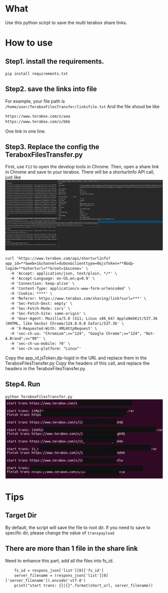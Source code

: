 # What
Use this python scirpt to save the multi terabox share links.

# How to use
## Step1. install the requirements.
`pip install requirements.txt`

## Step2. save the links into file
For example, your file path is `/home/user/TeraboxFilesTransfer/linksfile.txt`
And the file shoud be like
```txt
https://www.terabox.com/s/aaa
https://www.terabox.com/s/bbb
```

One link in one line.

## Step3. Replace the config the TeraboxFilesTransfer.py 

First, use `F12` to open the develop tools in Chrome.
Then, open a share link in Chrome and save to your terabox.
There will be a shorturlinfo API call, just like
![shorturlinfo API ](<shorturlinfo.png>)

```
curl 'https://www.terabox.com/api/shorturlinfo?app_id=**&web=1&channel=dubox&clienttype=0&jsToken=**B&dp-logid=**&shorturl=**&root=1&scene=' \
  -H 'Accept: application/json, text/plain, */*' \
  -H 'Accept-Language: en-US,en;q=0.9' \
  -H 'Connection: keep-alive' \
  -H 'Content-Type: application/x-www-form-urlencoded' \
  -H 'Cookie: ****' \
  -H 'Referer: https://www.terabox.com/sharing/link?surl=***' \
  -H 'Sec-Fetch-Dest: empty' \
  -H 'Sec-Fetch-Mode: cors' \
  -H 'Sec-Fetch-Site: same-origin' \
  -H 'User-Agent: Mozilla/5.0 (X11; Linux x86_64) AppleWebKit/537.36 (KHTML, like Gecko) Chrome/124.0.0.0 Safari/537.36' \
  -H 'X-Requested-With: XMLHttpRequest' \
  -H 'sec-ch-ua: "Chromium";v="124", "Google Chrome";v="124", "Not-A.Brand";v="99"' \
  -H 'sec-ch-ua-mobile: ?0' \
  -H 'sec-ch-ua-platform: "Linux"'
```

Copy the app_id,jsToken,dp-logid in the URL and replace them in the TeraboxFilesTransfer.py
Copy the headers of this call, and replace the headers in the TeraboxFilesTransfer.py

## Step4. Run
`python TeraboxFilesTransfer.py`
![run](<run.png>)


# Tips
## Target Dir
By default, the script will save the file to root dir.
If you need to save to specific dir, please change the value of `transpayload`

## There are more than 1 file in the share link
Need to enhance this part, add all the files into fs_id.
```
    fs_id = respons_json['list'][0]['fs_id']
    server_filename = (respons_json['list'][0]['server_filename']).encode('utf-8')
    print("start trans: {}|{}".format(short_url, server_filename))
```